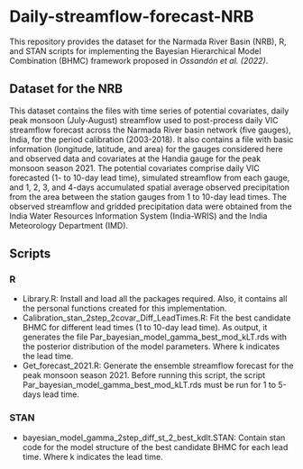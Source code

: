 # Daily-streamflow-forecast-NRB
This repository provides the dataset for the Narmada River Basin (NRB), R, and STAN scripts for implementing the Bayesian Hierarchical Model Combination (BHMC) framework proposed in _Ossandón et al. (2022)_. 
## Dataset for the NRB
This dataset contains the files with time series of potential covariates, daily peak monsoon (July-August) streamflow used to post-process daily VIC streamflow forecast across the Narmada River basin network (five gauges), India, for the period calibration (2003-2018). It also contains a file with basic information (longitude, latitude, and area) for the gauges considered here and observed data and covariates at the Handia gauge for the peak monsoon season 2021. The potential covariates comprise daily VIC forecasted (1- to 10-day lead time), simulated streamflow from each gauge, and 1, 2, 3, and 4-days accumulated spatial average observed precipitation from the area between the station gauges from 1 to 10-day lead times. The observed streamflow and gridded precipitation data were obtained from the India Water Resources Information System (India-WRIS) and the India Meteorology Department (IMD).
## Scripts
### R
- Library.R: Install and load all the packages required. Also, it contains all the personal functions created for this implementation. 
- Calibration_stan_2step_2covar_Diff_LeadTimes.R: Fit the best candidate BHMC for different lead times (1 to 10-day lead time). As output, it generates the file Par_bayesian_model_gamma_best_mod_kLT.rds with the posterior distribution of the model parameters. Where k indicates the lead time.
- Get_forecast_2021.R: Generate the ensemble streamflow forecast for the peak monsoon season 2021. Before running this script, the script Par_bayesian_model_gamma_best_mod_kLT.rds must be run for 1 to 5-days lead time. 
### STAN
- bayesian_model_gamma_2step_diff_st_2_best_kdlt.STAN: Contain stan code for the model structure of the best candidate BHMC for each lead time. Where k indicates the lead time.
